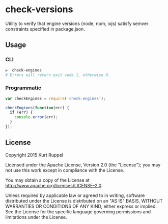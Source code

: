 # check-versions

Utility to verify that engine versions (node, npm, iojs) satisfy semver
constraints specified in package.json.

## Usage

### CLI

```sh
⫸  check-engines
# Errors will return exit code 1, otherwise 0.
```

### Programmatic

```javascript
var checkEngines = require('check-engines');

checkEngines(function(err) {
  if (err) {
    console.error(err);
  }
});
```

## License

Copyright 2015 Kurt Ruppel

Licensed under the Apache License, Version 2.0 (the "License"); you may not use
this work except in compliance with the License.

You may obtain a copy of the License at
http://www.apache.org/licenses/LICENSE-2.0.

Unless required by applicable law or agreed to in writing, software distributed
under the License is distributed on an "AS IS" BASIS, WITHOUT WARRANTIES OR
CONDITIONS OF ANY KIND, either express or implied. See the License for the
specific language governing permissions and limitations under the License.
